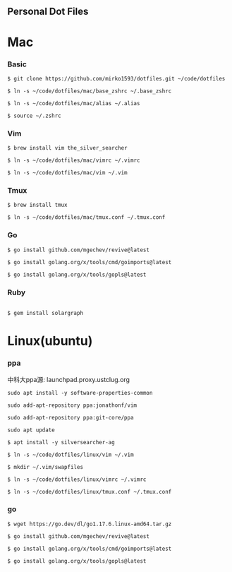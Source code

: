 ## Personal Dot Files 

# Mac
### Basic
```
$ git clone https://github.com/mirko1593/dotfiles.git ~/code/dotfiles

$ ln -s ~/code/dotfiles/mac/base_zshrc ~/.base_zshrc

$ ln -s ~/code/dotfiles/mac/alias ~/.alias

$ source ~/.zshrc
```

### Vim
```
$ brew install vim the_silver_searcher

$ ln -s ~/code/dotfiles/mac/vimrc ~/.vimrc

$ ln -s ~/code/dotfiles/mac/vim ~/.vim
```

### Tmux
```
$ brew install tmux

$ ln -s ~/code/dotfiles/mac/tmux.conf ~/.tmux.conf
```

### Go
```
$ go install github.com/mgechev/revive@latest

$ go install golang.org/x/tools/cmd/goimports@latest

$ go install golang.org/x/tools/gopls@latest
```

### Ruby
```

$ gem install solargraph

```

# Linux(ubuntu)
### ppa
中科大ppa源: launchpad.proxy.ustclug.org
```  
sudo apt install -y software-properties-common

sudo add-apt-repository ppa:jonathonf/vim

sudo add-apt-repository ppa:git-core/ppa

sudo apt update

```

```
$ apt install -y silversearcher-ag

$ ln -s ~/code/dotfiles/linux/vim ~/.vim

$ mkdir ~/.vim/swapfiles

$ ln -s ~/code/dotfiles/linux/vimrc ~/.vimrc

$ ln -s ~/code/dotfiles/linux/tmux.conf ~/.tmux.conf
```

### go
```
$ wget https://go.dev/dl/go1.17.6.linux-amd64.tar.gz

$ go install github.com/mgechev/revive@latest

$ go install golang.org/x/tools/cmd/goimports@latest

$ go install golang.org/x/tools/gopls@latest


```
